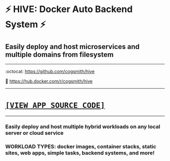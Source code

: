 # ⚡ HIVE: Docker Auto Backend System ⚡
## Easily deploy and host microservices and multiple domains from filesystem

---

:octocat: https://github.com/cogsmith/hive

🐳 https://hub.docker.com/r/cogsmith/hive

---

<h1><code><a href='https://github.com/cogsmith/hive/blob/main/app.js'>[VIEW APP SOURCE CODE]</a></code></h1>

---

### Easily deploy and host multiple hybrid workloads on any local server or cloud service

### WORKLOAD TYPES: docker images, container stacks, static sites, web apps, simple tasks, backend systems, and more!